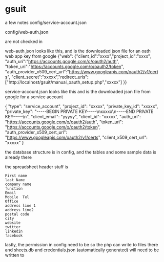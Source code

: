 # gsuit

a few notes
config/service-account.json

config/web-auth.json

are not checked in

web-auth.json looks like this, and is the downloaded json file for an oath web app key from google
{"web":
{"client_id":"xxxx","project_id":"xxxx",
"auth_uri":"https://accounts.google.com/o/oauth2/auth",
"token_uri":"https://accounts.google.com/o/oauth2/token",
"auth_provider_x509_cert_url":"https://www.googleapis.com/oauth2/v1/certs",
"client_secret":"xxxxx","redirect_uris":["http://localhost/gsuit/manual_oauth_setup.php","xxxxx"]
}}

service-account.json looks like this and is the downloaded json file from google for a service account

{
  "type": "service_account",
  "project_id": "xxxxx",
  "private_key_id": "xxxxx",
  "private_key": "-----BEGIN PRIVATE KEY-----\nxxxxx\n-----END PRIVATE KEY-----\n",
  "client_email": "yyyyy",
  "client_id": "xxxxx",
  "auth_uri": "https://accounts.google.com/o/oauth2/auth",
  "token_uri": "https://accounts.google.com/o/oauth2/token",
  "auth_provider_x509_cert_url": "https://www.googleapis.com/oauth2/v1/certs",
  "client_x509_cert_url": "xxxxx"
}


the database structure is in config, and the tables and some sample data is already there


the spreadsheet header stuff is 

    First name
	last Name	
	company name	
	function	
	Email	
	Mobile	Tel 
	Office	
	address line 1	
	address line2	
	postal code	
	city	
	website	
	twitter	
	linkedin	
	facebook
	
lastly, the permission in config need to be so the php can write to files there
and sheets.db and credentials.json (automatically generated) will need to be written to